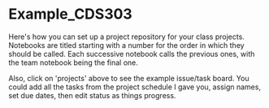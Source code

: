 # Example_CDS303

Here's how you can set up a project repository for your class projects. Notebooks are titled starting with a number for the order in which they should be called. Each successive notebook calls the previous ones, with the team notebook being the final one.

Also, click on 'projects' above to see the example issue/task board. You could add all the tasks from the project schedule I gave you, assign names, set due dates, then edit status as things progress.
